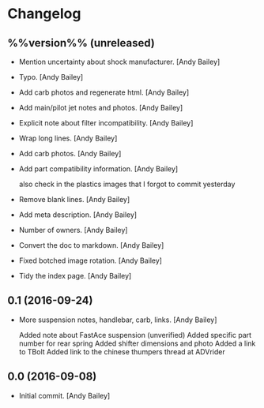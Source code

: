 Changelog
=========

%%version%% (unreleased)
------------------------

- Mention uncertainty about shock manufacturer. [Andy Bailey]

- Typo. [Andy Bailey]

- Add carb photos and regenerate html. [Andy Bailey]

- Add main/pilot jet notes and photos. [Andy Bailey]

- Explicit note about filter incompatibility. [Andy Bailey]

- Wrap long lines. [Andy Bailey]

- Add carb photos. [Andy Bailey]

- Add part compatibility information. [Andy Bailey]

  also check in the plastics images that I forgot to commit yesterday

- Remove blank lines. [Andy Bailey]

- Add meta description. [Andy Bailey]

- Number of owners. [Andy Bailey]

- Convert the doc to markdown. [Andy Bailey]

- Fixed botched image rotation. [Andy Bailey]

- Tidy the index page. [Andy Bailey]

0.1 (2016-09-24)
----------------

- More suspension notes, handlebar, carb, links. [Andy Bailey]

  Added note about FastAce suspension (unverified)
  Added specific part number for rear spring
  Added shifter dimensions and photo
  Added a link to TBolt
  Added link to the chinese thumpers thread at ADVrider

0.0 (2016-09-08)
----------------

- Initial commit. [Andy Bailey]


